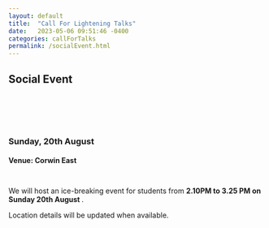 ```yaml
---
layout: default
title:  "Call For Lightening Talks"
date:   2023-05-06 09:51:46 -0400
categories: callForTalks
permalink: /socialEvent.html
---
```


<h2>Social Event</h2>

<div style="padding-top: 60px;"></div>

 <h3>Sunday, 20th August </h3>
  <h4> Venue: Corwin East</h4>

  <div style="padding-top: 10px;"></div>

We will host an ice-breaking event for students from <b> 2.10PM to 3.25 PM on Sunday 20th August </b>. 

Location details will be updated when available. 


<div style="padding-bottom: 60px;"></div>
